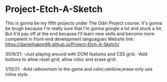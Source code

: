 # Project-Etch-A-Sketch
This is gonna be my fifth projects under The Odin Project course.
It's gonna be tough because I'm really sure that I'm gonna google a lot and stuck a lot.
But it'd pay off at the end because I'll learn new skills and become more competent in front-end development languagues
Website link: https://danielhakim98.github.io/Project-Etch-A-Sketch/

30/9/21:
-Just playing around with DOM features and CSS grid.
-Add buttons to allow reset grid, allow color and erase grid.

1/10/21:
-Add raibownism to the game.and color,rainbow,erase only use inline style.